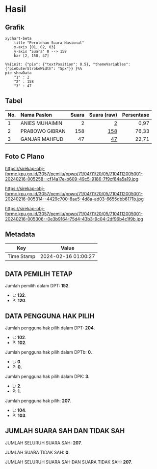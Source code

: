 # Hasil

## Grafik

```mermaid
xychart-beta
    title "Perolehan Suara Nasional"
    x-axis [01, 02, 03]
    y-axis "Suara" 0 --> 158
    bar [2, 158, 47]
```

```mermaid
%%{init: {"pie": {"textPosition": 0.5}, "themeVariables": {"pieOuterStrokeWidth": "5px"}} }%%
pie showData
    "1" : 2
    "2" : 158
    "3" : 47
```

## Tabel

| No. | Nama Paslon    | Suara | Suara (raw) | Persentase |
|:--- |:-------------- | -----:| -----------:| ----------:|
| 1   | ANIES MUHAIMIN | 2     | [2][p-1]    | 0,97       |
| 2   | PRABOWO GIBRAN | 158   | [158][p-2]  | 76,33      |
| 3   | GANJAR MAHFUD  | 47    | [47][p-3]   | 22,71      |


[p-1]: https://github.com/gigit-pemilu/pemilu-2024/blob/main/pilpres/hitung-suara/sub/71-sulawesi-utara/sub/04-kepulauan-talaud/sub/11-salibabu/sub/2005-dalum/sub/001-tps/sub/paslon-1.txt
[p-2]: https://github.com/gigit-pemilu/pemilu-2024/blob/main/pilpres/hitung-suara/sub/71-sulawesi-utara/sub/04-kepulauan-talaud/sub/11-salibabu/sub/2005-dalum/sub/001-tps/sub/paslon-2.txt
[p-3]: https://github.com/gigit-pemilu/pemilu-2024/blob/main/pilpres/hitung-suara/sub/71-sulawesi-utara/sub/04-kepulauan-talaud/sub/11-salibabu/sub/2005-dalum/sub/001-tps/sub/paslon-3.txt

## Foto C Plano

https://sirekap-obj-formc.kpu.go.id/3057/pemilu/ppwp/71/04/11/20/05/7104112005001-20240216-005258--cf14a17e-b609-49c5-9186-7f9cf84a5a19.jpg

https://sirekap-obj-formc.kpu.go.id/3057/pemilu/ppwp/71/04/11/20/05/7104112005001-20240216-005314--4429c700-8ae5-4d8a-ad03-6655dbb6171b.jpg

https://sirekap-obj-formc.kpu.go.id/3057/pemilu/ppwp/71/04/11/20/05/7104112005001-20240216-005306--0e3b9164-75d4-43b3-9c04-2df96b4c1f9b.jpg


## Metadata

| Key        | Value               |
| ---------- | ------------------- |
| Time Stamp | 2024-02-16 01:00:27 |


## DATA PEMILIH TETAP

Jumlah pemilih dalam DPT: **152**.
 * L: **132**.
 * P: **120**.

## DATA PENGGUNA HAK PILIH

Jumlah pengguna hak pilih dalam DPT: **204**.
 * L: **102**.
 * P: **102**.

Jumlah pengguna hak pilih dalam DPTb: **0**.
 * L: **0**.
 * P: **0**.

Jumlah pengguna hak pilih dalam DPK: **3**.
 * L: **2**.
 * P: **1**.

Jumlah pengguna hak pilih: **207**.
 * L: **104**.
 * P: **103**.

## JUMLAH SUARA SAH DAN TIDAK SAH

JUMLAH SELURUH SUARA SAH: **207**.

JUMLAH SUARA TIDAK SAH: **0**.

JUMLAH SELURUH SUARA SAH DAN SUARA TIDAK SAH: **207**.


